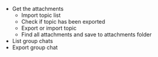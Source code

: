 * Get the attachments
  * Import topic list
  * Check if topic has been exported
  * Export or import topic
  * Find all attachments and save to attachments folder
* List group chats
* Export group chat
